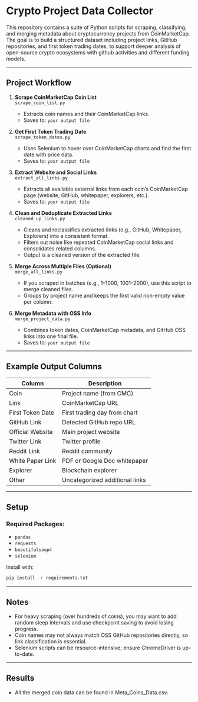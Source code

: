 # Crypto Project Data Collector

This repository contains a suite of Python scripts for scraping, classifying, and merging metadata about cryptocurrency projects from CoinMarketCap. The goal is to build a structured dataset including project links, GitHub repositories, and first token trading dates, to support deeper analysis of open-source crypto ecosystems with github activities and different funding models. 

---

## Project Workflow

1. **Scrape CoinMarketCap Coin List**  
   `scrape_coin_list.py`  
   - Extracts coin names and their CoinMarketCap links.  
   - Saves to: `your output file`

2. **Get First Token Trading Date**  
   `scrape_token_dates.py`  
   - Uses Selenium to hover over CoinMarketCap charts and find the first date with price data.  
   - Saves to: `your output file`

3. **Extract Website and Social Links**  
   `extract_all_links.py`  
   - Extracts all available external links from each coin’s CoinMarketCap page (website, GitHub, whitepaper, explorers, etc.).  
   - Saves to: `your output file`

4. **Clean and Deduplicate Extracted Links**  
   `cleaned_up_links.py`  
   - Cleans and reclassifies extracted links (e.g., GitHub, Whitepaper, Explorers) into a consistent format.  
   - Filters out noise like repeated CoinMarketCap social links and consolidates related columns.  
   - Output is a cleaned version of the extracted file.

5. **Merge Across Multiple Files (Optional)**  
   `merge_all_links.py`  
   - If you scraped in batches (e.g., 1–1000, 1001–2000), use this script to merge cleaned files.  
   - Groups by project name and keeps the first valid non-empty value per column.

6. **Merge Metadata with OSS Info**  
   `merge_project_data.py`  
   - Combines token dates, CoinMarketCap metadata, and GitHub OSS links into one final file.  
   - Saves to: `your output file`

---

## Example Output Columns

| Column              | Description                                 |
|---------------------|---------------------------------------------|
| Coin                | Project name (from CMC)                     |
| Link                | CoinMarketCap URL                           |
| First Token Date    | First trading day from chart                |
| GitHub Link         | Detected GitHub repo URL                    |
| Official Website    | Main project website                        |
| Twitter Link        | Twitter profile                             |
| Reddit Link         | Reddit community                            |
| White Paper Link    | PDF or Google Doc whitepaper                |
| Explorer            | Blockchain explorer                         |
| Other               | Uncategorized additional links              |

---

## Setup

### Required Packages:
- `pandas`
- `requests`
- `beautifulsoup4`
- `selenium`

Install with:
```bash
pip install -r requirements.txt
```
---

## Notes

- For heavy scraping (over hundreds of coins), you may want to add random sleep intervals and use checkpoint saving to avoid losing progress.
- Coin names may not always match OSS GitHub repositories directly, so link classification is essential.
- Selenium scripts can be resource-intensive; ensure ChromeDriver is up-to-date.

---
## Results 
- All the merged coin data can be found in Meta_Coins_Data.csv. 
